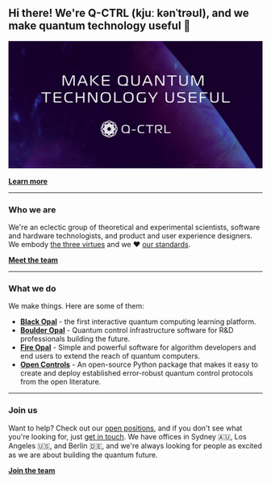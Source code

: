 ## Hi there! We're Q-CTRL (kjuː kənˈtrəʊl), and we make quantum technology useful 👋

![Q-CTRL: Make quantum technology useful](https://github.com/qctrl/.github/blob/master/profile/profile.jpg)

[**Learn more**](https://q-ctrl.com)

---

### Who we are

We're an eclectic group of theoretical and experimental scientists, software and hardware technologists, and product and user experience designers. We embody [the three virtues](https://thethreevirtues.com/) and we ❤️ [our standards](https://elements.q-ctrl.com/code).

[**Meet the team**](https://github.com/orgs/qctrl/people)

---

### What we do

We make things. Here are some of them:

- [**Black Opal**](https://q-ctrl.com/black-opal) - the first interactive quantum computing learning platform.
- [**Boulder Opal**](https://q-ctrl.com/boulder-opal) - Quantum control infrastructure software for R&D professionals building the future.
- [**Fire Opal**](https://q-ctrl.com/fire-opal) - Simple and powerful software for algorithm developers and end users to extend the reach of quantum computers.
- [**Open Controls**](https://q-ctrl.com/open-controls) - An open-source Python package that makes it easy to create and deploy established error-robust quantum control protocols from the open literature.

---

### Join us

Want to help? Check out our [open positions](https://q-ctrl.com/careers), and if you don't see what you're looking for, just [get in touch](https://q-ctrl.com/contact). We have offices in Sydney 🇦🇺, Los Angeles 🇺🇸, and Berlin 🇩🇪, and we're always looking for people as excited as we are about building the quantum future.

[**Join the team**](https://q-ctrl.com/careers)
